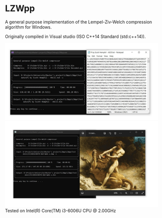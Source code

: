 # LZWpp
A general purpose implementation of the Lempel-Ziv-Welch compression algorithm for Windows. 

Originally compiled in Visual studio (ISO C++14 Standard (std:c++14)).

![Project demo](Project-demo.jpg)
![Project demo](Project-demo-2.jpg)
Tested on Intel(R) Core(TM) i3-6006U CPU @ 2.00GHz
